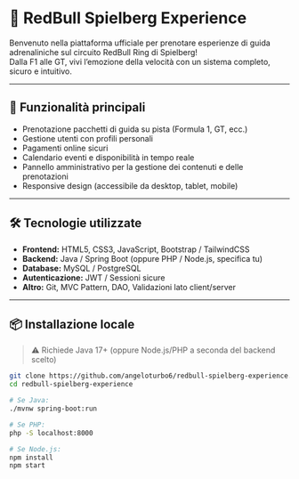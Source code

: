 # 🏁 RedBull Spielberg Experience

Benvenuto nella piattaforma ufficiale per prenotare esperienze di guida adrenaliniche sul circuito RedBull Ring di Spielberg!  
Dalla F1 alle GT, vivi l’emozione della velocità con un sistema completo, sicuro e intuitivo.

---

## 🚀 Funzionalità principali

- Prenotazione pacchetti di guida su pista (Formula 1, GT, ecc.)
- Gestione utenti con profili personali
- Pagamenti online sicuri
- Calendario eventi e disponibilità in tempo reale
- Pannello amministrativo per la gestione dei contenuti e delle prenotazioni
- Responsive design (accessibile da desktop, tablet, mobile)

---

## 🛠️ Tecnologie utilizzate

- **Frontend:** HTML5, CSS3, JavaScript, Bootstrap / TailwindCSS
- **Backend:** Java / Spring Boot (oppure PHP / Node.js, specifica tu)
- **Database:** MySQL / PostgreSQL
- **Autenticazione:** JWT / Sessioni sicure
- **Altro:** Git, MVC Pattern, DAO, Validazioni lato client/server

---

## 📦 Installazione locale

> ⚠️ Richiede Java 17+ (oppure Node.js/PHP a seconda del backend scelto)

```bash
git clone https://github.com/angeloturbo6/redbull-spielberg-experience.git
cd redbull-spielberg-experience

# Se Java:
./mvnw spring-boot:run

# Se PHP:
php -S localhost:8000

# Se Node.js:
npm install
npm start

